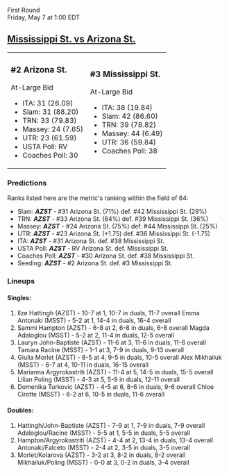 First Round  
Friday, May 7 at 1:00 EDT
## [Mississippi St. vs Arizona St.](https://www.ncaa.com/game/5833677) 

<table><tr><td>  

### #2 Arizona St.  

At-Large Bid  
- ITA: 31 (26.09)  
- Slam: 31 (88.20)  
- TRN: 33 (79.83)  
- Massey: 24 (7.65)  
- UTR: 23 (61.59)  
- USTA Poll: RV  
- Coaches Poll: 30  

</td><td>  

### #3 Mississippi St.  

At-Large Bid  
- ITA: 38 (19.84)  
- Slam: 42 (86.60)  
- TRN: 39 (78.82)  
- Massey: 44 (6.49)  
- UTR: 36 (59.84)  
- Coaches Poll: 38  

</td></tr></table>  

 ### Predictions  

Ranks listed here are the metric's ranking within the field of 64:  
- Slam: ***AZST*** - #31 Arizona St. (71%) def. #42 Mississippi St. (29%)  
- TRN: ***AZST*** - #33 Arizona St. (64%) def. #39 Mississippi St. (36%)  
- Massey: ***AZST*** - #24 Arizona St. (75%) def. #44 Mississippi St. (25%)  
- UTR: ***AZST*** - #23 Arizona St. (+1.75) def. #36 Mississippi St. (-1.75)  
- ITA: ***AZST*** - #31 Arizona St. def. #38 Mississippi St.  
- USTA Poll: ***AZST*** - RV Arizona St. def. Mississippi St.  
- Coaches Poll: ***AZST*** - #30 Arizona St. def. #38 Mississippi St.  
- Seeding: ***AZST*** - #2 Arizona St. def. #3 Mississippi St.  

 ### Lineups  

 #### Singles:  
1. Ilze Hattingh (AZST) - 10-7 at 1, 10-7 in duals, 11-7 overall
  Emma Antonaki (MSST) - 5-2 at 1, 14-4 in duals, 16-4 overall
2. Sammi Hampton (AZST) - 6-8 at 2, 6-8 in duals, 6-8 overall
  Magda Adaloglou (MSST) - 5-2 at 2, 11-4 in duals, 12-5 overall
3. Lauryn John-Baptiste (AZST) - 11-6 at 3, 11-6 in duals, 11-6 overall
  Tamara Racine (MSST) - 1-1 at 3, 7-9 in duals, 9-13 overall
4. Giulia Morlet (AZST) - 8-5 at 4, 9-5 in duals, 10-5 overall
  Alex Mikhailuk (MSST) - 6-7 at 4, 10-11 in duals, 16-15 overall
5. Marianna Argyrokastriti (AZST) - 11-4 at 5, 14-5 in duals, 15-5 overall
  Lilian Poling (MSST) - 4-3 at 5, 5-9 in duals, 12-11 overall
6. Domenika Turkovic (AZST) - 4-5 at 6, 8-6 in duals, 9-6 overall
  Chloe Cirotte (MSST) - 6-2 at 6, 10-5 in duals, 11-6 overall

 #### Doubles:  
1. Hattingh/John-Baptiste (AZST) - 7-9 at 1, 7-9 in duals, 7-9 overall
  Adaloglou/Racine (MSST) - 5-5 at 1, 5-5 in duals, 5-5 overall
2. Hampton/Argyrokastriti (AZST) - 4-4 at 2, 13-4 in duals, 13-4 overall
  Antonaki/Falceto (MSST) - 2-4 at 2, 3-5 in duals, 3-5 overall
3. Morlet/Kolarova (AZST) - 3-2 at 3, 8-2 in duals, 8-2 overall
  Mikhailuk/Poling (MSST) - 0-0 at 3, 0-2 in duals, 3-4 overall